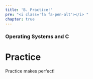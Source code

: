 ```yaml
---
title: 'B. Practice!'
pre: "<i class='fa fa-pen-alt'></i> "
chapter: true
---
```


### Operating Systems and C

# Practice

Practice makes perfect!